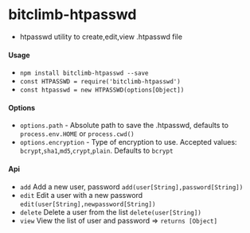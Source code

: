 # bitclimb-htpasswd

- htpasswd utility to create,edit,view .htpasswd file

#### Usage
- `npm install bitclimb-htpasswd --save`
- `const HTPASSWD = require('bitclimb-htpasswd')`
- `const htpasswd = new HTPASSWD(options[Object])`

#### Options
- `options.path` - Absolute path to save the .htpasswd, defaults to `process.env.HOME` or `process.cwd()`
- `options.encryption` - Type of encryption to use. Accepted values: `bcrypt`,`sha1`,`md5`,`crypt`,`plain`. Defaults to `bcrypt`

#### Api
- `add` Add a new user, password `add(user[String],password[String])`
- `edit` Edit a user with a new password `edit(user[String],newpassword[String])`
- `delete` Delete a user from the list `delete(user[String])`
- `view` View the list of user and password => `returns [Object]`